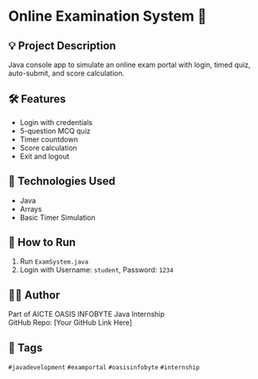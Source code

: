 # Online Examination System 📝

## 💡 Project Description
Java console app to simulate an online exam portal with login, timed quiz, auto-submit, and score calculation.

## 🛠 Features
- Login with credentials
- 5-question MCQ quiz
- Timer countdown
- Score calculation
- Exit and logout

## 📌 Technologies Used
- Java
- Arrays
- Basic Timer Simulation

## 📂 How to Run
1. Run `ExamSystem.java`
2. Login with Username: `student`, Password: `1234`

## 🧑‍💻 Author
Part of AICTE OASIS INFOBYTE Java Internship  
GitHub Repo: [Your GitHub Link Here]

## 🔖 Tags
`#javadevelopment` `#examportal` `#oasisinfobyte` `#internship`
